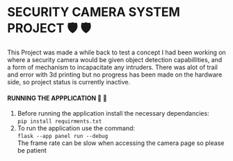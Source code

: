 # SECURITY CAMERA SYSTEM PROJECT 🛡️ 🛡️ 
This Project was made a while back to test a concept I had been working on where a security camera would be given object detection capabillities,
and a form of mechanism to incapacitate any intruders. There was alot of trail and error with 3d printing but no progress has been made on the hardware side, so
project status is currently inactive.

#### RUNNING THE APPPLICATION 💾 💾
1. Before running the application install the necessary dependancies: <br>
```pip install requirments.txt``` <br>
2. To run the application use the command: <br>
```flask --app panel run --debug ``` 
<br>The frame rate can be slow when accessing the camera page so please be patient
